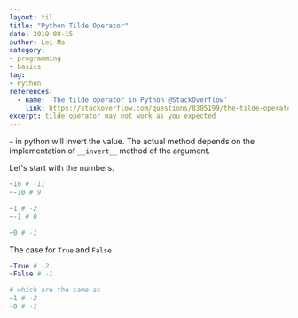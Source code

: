 ```yaml
---
layout: til
title: "Python Tilde Operator"
date: 2019-08-15
author: Lei Ma
category:
- programming
- basics
tag:
- Python
references:
  - name: 'The tilde operator in Python @StackOverflow'
    link: https://stackoverflow.com/questions/8305199/the-tilde-operator-in-python/8305291
excerpt: tilde operator may not work as you expected
---
```


`~` in python will invert the value. The actual method depends on the implementation of `__invert__` method of the argument.

Let's start with the numbers.

```python
~10 # -11
~-10 # 9

~1 # -2
~-1 # 0

~0 # -1
```

The case for `True` and `False`

```python
~True # -2
~False # -1

# which are the same as
~1 # -2
~0 # -1
```

